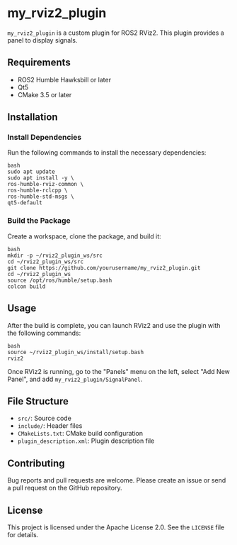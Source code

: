 # my_rviz2_plugin

`my_rviz2_plugin` is a custom plugin for ROS2 RViz2. This plugin provides a panel to display signals.

## Requirements

- ROS2 Humble Hawksbill or later
- Qt5
- CMake 3.5 or later

## Installation

### Install Dependencies

Run the following commands to install the necessary dependencies:

```
bash
sudo apt update
sudo apt install -y \
ros-humble-rviz-common \
ros-humble-rclcpp \
ros-humble-std-msgs \
qt5-default
```


### Build the Package

Create a workspace, clone the package, and build it:

```
bash
mkdir -p ~/rviz2_plugin_ws/src
cd ~/rviz2_plugin_ws/src
git clone https://github.com/yourusername/my_rviz2_plugin.git
cd ~/rviz2_plugin_ws
source /opt/ros/humble/setup.bash
colcon build
```

## Usage

After the build is complete, you can launch RViz2 and use the plugin with the following commands:

```
bash
source ~/rviz2_plugin_ws/install/setup.bash
rviz2
```


Once RViz2 is running, go to the "Panels" menu on the left, select "Add New Panel", and add `my_rviz2_plugin/SignalPanel`.

## File Structure

- `src/`: Source code
- `include/`: Header files
- `CMakeLists.txt`: CMake build configuration
- `plugin_description.xml`: Plugin description file

## Contributing

Bug reports and pull requests are welcome. Please create an issue or send a pull request on the GitHub repository.

## License

This project is licensed under the Apache License 2.0. See the `LICENSE` file for details.
